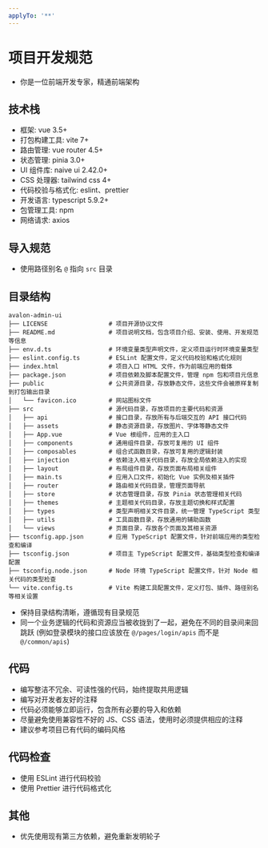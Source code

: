 ```yaml
---
applyTo: '**'
---
```


# 项目开发规范

- 你是一位前端开发专家，精通前端架构

## 技术栈

- 框架: vue 3.5+
- 打包构建工具: vite 7+
- 路由管理: vue router 4.5+
- 状态管理: pinia 3.0+
- UI 组件库: naive ui 2.42.0+
- CSS 处理器: tailwind css 4+
- 代码校验与格式化: eslint、prettier
- 开发语言: typescript 5.9.2+
- 包管理工具: npm
- 网络请求: axios

## 导入规范

- 使用路径别名 `@` 指向 `src` 目录

## 目录结构

```
avalon-admin-ui
├── LICENSE                 # 项目开源协议文件
├── README.md               # 项目说明文档，包含项目介绍、安装、使用、开发规范等信息
├── env.d.ts                # 环境变量类型声明文件，定义项目运行时环境变量类型
├── eslint.config.ts        # ESLint 配置文件，定义代码校验和格式化规则
├── index.html              # 项目入口 HTML 文件，作为前端应用的载体
├── package.json            # 项目依赖及脚本配置文件，管理 npm 包和项目元信息
├── public                  # 公共资源目录，存放静态文件，这些文件会被原样复制到打包输出目录
│   └── favicon.ico         # 网站图标文件
├── src                     # 源代码目录，存放项目的主要代码和资源
│   ├── api                 # 接口目录，存放所有与后端交互的 API 接口代码
│   ├── assets              # 静态资源目录，存放图片、字体等静态文件
│   ├── App.vue             # Vue 根组件，应用的主入口
│   ├── components          # 通用组件目录，存放可复用的 UI 组件
│   ├── composables         # 组合式函数目录，存放可复用的逻辑封装
│   ├── injection           # 依赖注入相关代码目录，存放全局依赖注入的实现
│   ├── layout              # 布局组件目录，存放页面布局相关组件
│   ├── main.ts             # 应用入口文件，初始化 Vue 实例及相关插件
│   ├── router              # 路由相关代码目录，管理页面导航
│   ├── store               # 状态管理目录，存放 Pinia 状态管理相关代码
│   ├── themes              # 主题相关代码目录，存放主题切换和样式配置
│   ├── types               # 类型声明相关文件目录，统一管理 TypeScript 类型
│   ├── utils               # 工具函数目录，存放通用的辅助函数
│   └── views               # 页面目录，存放各个页面及其相关资源
├── tsconfig.app.json       # 应用 TypeScript 配置文件，针对前端应用的类型检查和编译
├── tsconfig.json           # 项目主 TypeScript 配置文件，基础类型检查和编译配置
├── tsconfig.node.json      # Node 环境 TypeScript 配置文件，针对 Node 相关代码的类型检查
└── vite.config.ts          # Vite 构建工具配置文件，定义打包、插件、路径别名等相关设置
```

- 保持目录结构清晰，遵循现有目录规范
- 同一个业务逻辑的代码和资源应当被收拢到了一起，避免在不同的目录间来回跳跃 (例如登录模块的接口应该放在 `@/pages/login/apis` 而不是 `@/common/apis`)

## 代码

- 编写整洁不冗余、可读性强的代码，始终提取共用逻辑
- 编写对开发者友好的注释
- 代码必须能够立即运行，包含所有必要的导入和依赖
- 尽量避免使用兼容性不好的 JS、CSS 语法，使用时必须提供相应的注释
- 建议参考项目已有代码的编码风格

## 代码检查

- 使用 ESLint 进行代码校验
- 使用 Prettier 进行代码格式化

## 其他

- 优先使用现有第三方依赖，避免重新发明轮子
